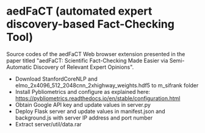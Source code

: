 # aedFaCT (automated expert discovery-based Fact-Checking Tool)
Source codes of the aedFaCT Web browser extension presented in the paper titled "aedFaCT: Scientific Fact-Checking Made Easier via Semi-Automatic Discovery of Relevant Expert Opinions".




- Download StanfordCoreNLP and elmo_2x4096_512_2048cnn_2xhighway_weights.hdf5 to m_sifrank folder
- Install Pybliometrics and configure as explained here: https://pybliometrics.readthedocs.io/en/stable/configuration.html
- Obtain Google API key and update values in server.py
- Deploy Flask server and update values in manifest.json and background.js with server IP address and port number
- Extract server/util/data.rar
